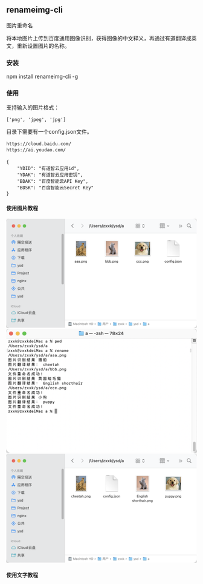 ## renameimg-cli

图片重命名

将本地图片上传到百度通用图像识别，获得图像的中文释义，再通过有道翻译成英文，重新设置图片的名称。

### 安装

npm install renameimg-cli -g

### 使用

支持输入的图片格式：
```
['png', 'jpeg', 'jpg']
```
目录下需要有一个config.json文件。
```
https://cloud.baidu.com/
https://ai.youdao.com/

{
    "YDID": "有道智云应用id",
    "YDAK": "有道智云应用密钥",
    "BDAK": "百度智能云API Key",
    "BDSK": "百度智能云Secret Key"
}
```
#### 使用图片教程

![111](./doc/111.png)
![222](./doc/222.png)
![333](./doc/333.png)

#### 使用文字教程
